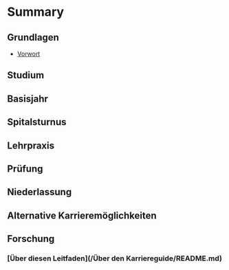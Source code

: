 # Summary

## Grundlagen

* [Vorwort](README.md)

## Studium

## Basisjahr

## Spitalsturnus

## Lehrpraxis

## Prüfung

## Niederlassung

## Alternative Karrieremöglichkeiten

## Forschung

### [Über diesen Leitfaden](/Über den Karriereguide/README.md)


